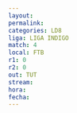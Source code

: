 ```yaml
---
layout: 
permalink: 
categories: LD8
liga: LIGA INDIGO
match: 4
local: FTB
r1: 0
r2: 0
out: TUT
stream: 
hora: 
fecha:
---
```

